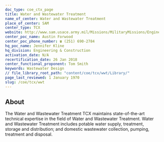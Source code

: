 ```yaml
---
doc_type: coe_ctx_page 
title: Water and Wastewater Treatment
name_of_center: Water and Wastewater Treatment
place_of_center: SAM
center_type: TCX
website: http://www.sam.usace.army.mil/Missions/MilitaryMissions/Engineering/WaterandWastewater.aspx
center_poc_name: Austin Forwood
center_poc_phone_number: ☎ (251) 690-2784
hq_poc_name: Jennifer Kline
hq_division: Engineering & Construction
activation_date: N/A
recertification_date: 26 Jan 2018
center_functional_proponent: Tom Smith
keywords: Wastewater Design
// file_library_root_path: "content/coe/tcx/wwt/Library/" 
page_last_reviewed: 1 January 1970 
slug: /coe/tcx/wwt
---
```


## About 

The Water and Wastewater Treatment TCX maintains state-of-the-art technical expertise in the field of Water and Wastewater Treatment. Water and Wastewater Treatment includes potable water supply, treatment, storage and distribution; and domestic wastewater collection, pumping, treatment and disposal. 

 
